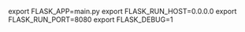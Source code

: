 export FLASK_APP=main.py
export FLASK_RUN_HOST=0.0.0.0
export FLASK_RUN_PORT=8080
export FLASK_DEBUG=1

